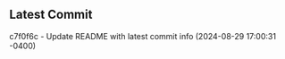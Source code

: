 
## Latest Commit
c7f0f6c - Update README with latest commit info (2024-08-29 17:00:31 -0400) <Yunxi-Zhou>

